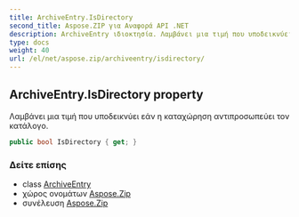 ```yaml
---
title: ArchiveEntry.IsDirectory
second_title: Aspose.ZIP για Αναφορά API .NET
description: ArchiveEntry ιδιοκτησία. Λαμβάνει μια τιμή που υποδεικνύει εάν η καταχώρηση αντιπροσωπεύει τον κατάλογο.
type: docs
weight: 40
url: /el/net/aspose.zip/archiveentry/isdirectory/
---
```

## ArchiveEntry.IsDirectory property

Λαμβάνει μια τιμή που υποδεικνύει εάν η καταχώρηση αντιπροσωπεύει τον κατάλογο.

```csharp
public bool IsDirectory { get; }
```

### Δείτε επίσης

* class [ArchiveEntry](../)
* χώρος ονομάτων [Aspose.Zip](../../archiveentry/)
* συνέλευση [Aspose.Zip](../../../)


